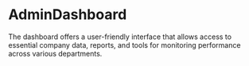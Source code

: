 # AdminDashboard
The dashboard offers a user-friendly interface that allows access to essential company data, reports, and tools for monitoring performance across various departments.


